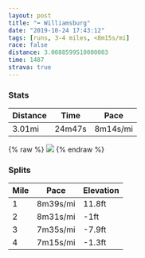 ```yaml
---
layout: post
title: "➡️ Williamsburg"
date: "2019-10-24 17:43:12"
tags: [runs, 3-4 miles, <8m15s/mi]
race: false
distance: 3.0088599510000003
time: 1487
strava: true
---
```


### Stats

| Distance | Time | Pace |
|----------|------|------|
|3.01mi|24m47s|8m14s/mi|

{% raw %}
<img src='https://maps.googleapis.com/maps/api/staticmap?maptype=roadmap&path=enc:}urwFrfqbM@OEIFWPm@LIJLXHD?TTPJf@JXXVl@TNJFh@@NHX^f@Jh@Dj@TlB~@V@b@VPBRHj@n@XRPTPLLTLLp@Z`@Tn@T~Ax@^LdAt@PDb@VPPn@`@NT\TbAh@rAj@z@r@b@PZVZFl@^THb@h@BFPPZP\\FLB@`@Hh@C`@FTT^RPRZBXHZPh@JPJr@P\PBD\BNHn@NDDf@LN@h@T`@VXLLJPDXTd@LHIDOFMJm@Zg@H_@B[FM^k@HATDFGXq@Ni@FKFa@LCLB@GIKCM@OXw@ZoAX_BNg@NiAVkATg@DSFGJWFUCUDWRo@@D@ARWT_B\}@No@Rg@ESF]FMRoANY@q@D]f@_CPsAHcAZuAB[Lk@PuBFSHk@Po@Ly@FSVqAz@yCLw@V_APgAPc@\m@pAwENWFqALc@De@BQJQLs@Po@Hu@Rq@RUJUJc@Vy@N}@X}@Fc@HSHw@VwAPe@^aBAGTe@?KZeAJq@@]JYJu@DGFg@Nu@h@wB\eDHc@XeAj@{@J_@Jo@p@oCJm@V{@ZkBXmA`@kBXs@La@@OAKBWESI?IG?EOUSISQG?GMMEMAQOu@ScA}@GBWIE?[OYSi@i@u@e@C?i@Sg@_@SW_@Qu@e@QGe@Uc@e@KC_@SSU[Ya@k@O[i@]Ya@i@k@IC&key=AIzaSyC1MId7bFpkLXNAaYhBSTb8jLyiSqzbDtM&size=800x800&markers=color:yellow|label:S|40.73327,-73.98522&markers=color:green|label:F|40.71590000000003,-73.95999999999995'>
{% endraw %}

### Splits

| Mile | Pace | Elevation |
|------|------|-----------|
|1|8m39s/mi|11.8ft|
|2|8m31s/mi|-1ft|
|3|7m35s/mi|-7.9ft|
|4|7m15s/mi|-1.3ft|
